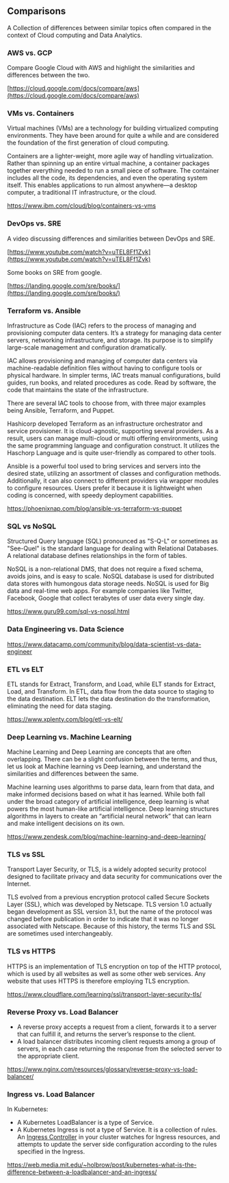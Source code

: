 



## Comparisons

A Collection of differences between similar topics often compared in the context of Cloud computing and Data Analytics.

### AWS vs. GCP 

Compare Google Cloud with AWS and highlight the similarities and differences between the two. 

[https://cloud.google.com/docs/compare/aws](https://cloud.google.com/docs/compare/aws) 

### VMs vs. Containers

Virtual machines (VMs) are a technology for building virtualized computing environments. They have been around for quite a while and are considered the foundation of the first generation of cloud computing.

Containers are a lighter-weight, more agile way of handling virtualization. Rather than spinning up an entire virtual machine, a container packages together everything needed to run a small piece of software. The container includes all the code, its dependencies, and even the operating system itself. This enables applications to run almost anywhere—a desktop computer, a traditional IT infrastructure, or the cloud.

https://www.ibm.com/cloud/blog/containers-vs-vms




### DevOps vs. SRE

A video discussing differences and similarities between DevOps and SRE.

[https://www.youtube.com/watch?v=uTEL8Ff1Zvk](https://www.youtube.com/watch?v=uTEL8Ff1Zvk)

Some books on SRE from google.

[https://landing.google.com/sre/books/](https://landing.google.com/sre/books/)

### Terraform vs. Ansible

Infrastructure as Code (IAC) refers to the process of managing and provisioning computer data centers. It’s a strategy for managing data center servers, networking infrastructure, and storage. Its purpose is to simplify large-scale management and configuration dramatically.

IAC allows provisioning and managing of computer data centers via machine-readable definition files without having to configure tools or physical hardware. In simpler terms, IAC treats manual configurations, build guides, run books, and related procedures as code. Read by software, the code that maintains the state of the infrastructure.


There are several IAC tools to choose from, with three major examples being Ansible, Terraform, and Puppet.

Hashicorp developed Terraform as an infrastructure orchestrator and service provisioner. It is cloud-agnostic, supporting several providers. As a result, users can manage multi-cloud or multi offering environments, using the same programming language and configuration construct. It utilizes the Haschorp Language and is quite user-friendly as compared to other tools.

Ansible is a powerful tool used to bring services and servers into the desired state, utilizing an assortment of classes and configuration methods. Additionally, it can also connect to different providers via wrapper modules to configure resources. Users prefer it because it is lightweight when coding is concerned, with speedy deployment capabilities.



https://phoenixnap.com/blog/ansible-vs-terraform-vs-puppet

### SQL vs NoSQL

Structured Query language (SQL) pronounced as "S-Q-L" or sometimes as "See-Quel" is the standard language for dealing with Relational Databases. A relational database defines relationships in the form of tables.

NoSQL is a non-relational DMS, that does not require a fixed schema, avoids joins, and is easy to scale. NoSQL database is used for distributed data stores with humongous data storage needs. NoSQL is used for Big data and real-time web apps. For example companies like Twitter, Facebook, Google that collect terabytes of user data every single day.

https://www.guru99.com/sql-vs-nosql.html

### Data Engineering vs. Data Science

https://www.datacamp.com/community/blog/data-scientist-vs-data-engineer

### ETL vs ELT

ETL stands for Extract, Transform, and Load, while ELT stands for Extract, Load, and Transform. In ETL, data flow from the data source to staging to the data destination. ELT lets the data destination do the transformation, eliminating the need for data staging.

https://www.xplenty.com/blog/etl-vs-elt/

### Deep Learning vs. Machine Learning

Machine Learning and Deep Learning are concepts that are often overlapping. There can be a slight confusion between the terms, and thus, let us look at Machine learning vs Deep learning, and understand the similarities and differences between the same.

Machine learning uses algorithms to parse data, learn from that data, and make informed decisions based on what it has learned. While both fall under the broad category of artificial intelligence, deep learning is what powers the most human-like artificial intelligence. Deep learning structures algorithms in layers to create an “artificial neural network” that can learn and make intelligent decisions on its own.

https://www.zendesk.com/blog/machine-learning-and-deep-learning/

### TLS vs SSL


Transport Layer Security, or TLS, is a widely adopted security protocol designed to facilitate privacy and data security for communications over the Internet. 

TLS evolved from a previous encryption protocol called Secure Sockets Layer (SSL), which was developed by Netscape. TLS version 1.0 actually began development as SSL version 3.1, but the name of the protocol was changed before publication in order to indicate that it was no longer associated with Netscape. Because of this history, the terms TLS and SSL are sometimes used interchangeably.

### TLS vs HTTPS

HTTPS is an implementation of TLS encryption on top of the HTTP protocol, which is used by all websites as well as some other web services. Any website that uses HTTPS is therefore employing TLS encryption.

https://www.cloudflare.com/learning/ssl/transport-layer-security-tls/

### Reverse Proxy vs. Load Balancer

* A reverse proxy accepts a request from a client, forwards it to a server that can fulfill it, and returns the server’s response to the client.
* A load balancer distributes incoming client requests among a group of servers, in each case returning the response from the selected server to the appropriate client.

https://www.nginx.com/resources/glossary/reverse-proxy-vs-load-balancer/

### Ingress vs. Load Balancer

In Kubernetes:

* A Kubernetes LoadBalancer is a type of Service.
* A Kubernetes Ingress is not a type of Service. It is a collection of rules. An [Ingress Controller](https://kubernetes.io/docs/concepts/services-networking/ingress-controllers/) in your cluster watches for Ingress resources, and attempts to update the server side configuration according to the rules specified in the Ingress.

https://web.media.mit.edu/~holbrow/post/kubernetes-what-is-the-difference-between-a-loadbalancer-and-an-ingress/